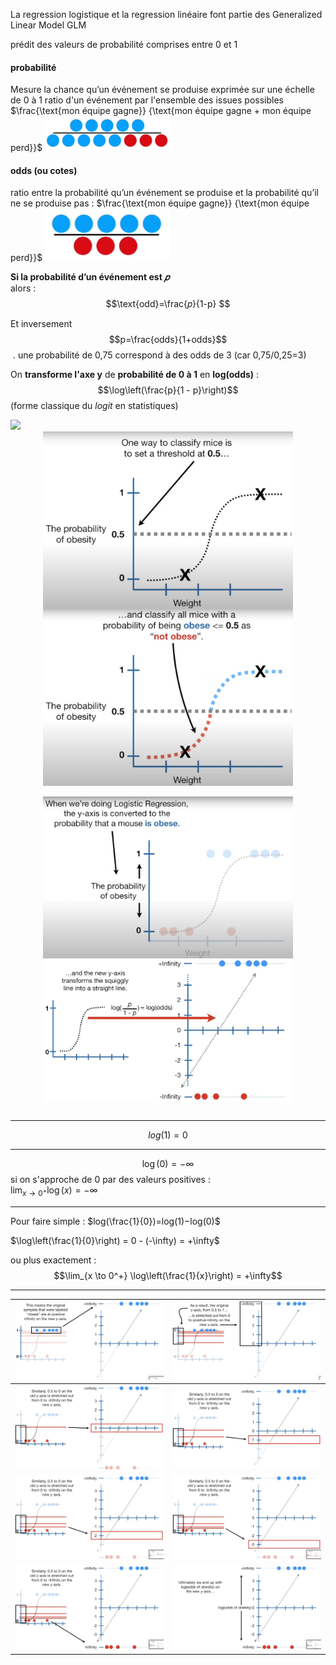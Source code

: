 
La regression logistique et la regression linéaire font partie des Generalized Linear Model GLM


prédit des valeurs de probabilité comprises entre 0 et 1

#### probabilité
Mesure la chance qu’un événement se produise
exprimée sur une échelle de 0 à 1
ratio d'un événement par l'ensemble des issues  possibles
$\frac{\text{mon équipe gagne}} {\text{mon équipe gagne + mon équipe perd}}$ <img src="img/machine_learning/logistic_regression/probability.png" width=200>

#### odds (ou cotes)
ratio entre la probabilité qu’un événement se produise et la probabilité qu’il ne se produise pas :
$\frac{\text{mon équipe gagne}} {\text{mon équipe perd}}$ <img src="img/machine_learning/logistic_regression/odd.png" width=200>


**Si la probabilité d’un événement est $𝑝$**<br>alors :$$\text{odd}=\frac{𝑝}{1-p}
$$

Et inversement 
$$p=\frac{odds}{1+odds}$$
​
 .
une probabilité de 0,75 correspond à des odds de 3 (car 0,75/0,25=3)

On **transforme l'axe y** de **probabilité de  0 à 1** en **log(odds)** : $$\log\left(\frac{p}{1 - p}\right)$$
(forme classique du _logit_ en statistiques)


<img src="../memo_maths/img/Log10.svg" width=400>


<!-- <table>
    <tr>
        <td><img src="img/machine_learning/logistic_regression/threshold.png" width="400"></td>
        <td><img src="img/machine_learning/logistic_regression/threshold_2.png" width="400"></td>
    </tr>
    <tr>
 <td><img src="img/machine_learning/logistic_regression/log_reg_01.png" width=400></td>
 <td><img src="img/machine_learning/logistic_regression/log_reg_11.png" width=400></td>
</tr>
</table> -->

<div align="center">
  <img src="img/machine_learning/logistic_regression/threshold.png" width="400" align="top">
  <img src="img/machine_learning/logistic_regression/threshold_2.png" width="400" align="top">
</div>

<br>

<div align="center">
  <img src="img/machine_learning/logistic_regression/log_reg_01.png" width="400" align="top">
  <img src="img/machine_learning/logistic_regression/log_reg_11.png" width="400" align="top">
</div>

<br>

---
$$log(1)=0$$

---  

$$\log(0) = -\infty$$      si on s'approche de 0 par des valeurs positives :  
$\lim_{x \to 0^+} \log(x) = -\infty$  

---

Pour faire simple :
$log(\frac{1}{0}​)=log(1)−log(0)$

$\log\left(\frac{1}{0}\right) = 0 - (-\infty) = +\infty$  

ou plus exactement :  
$$\lim_{x \to 0^+} \log\left(\frac{1}{x}\right) = +\infty$$

---

| ![](img/machine_learning/logistic_regression/log_reg_03.png) | ![](img/machine_learning/logistic_regression/log_reg_04.png) |
| ------------------------------------------------------------ | ------------------------------------------------------------ |
| ![](img/machine_learning/logistic_regression/log_reg_05.png) | ![](img/machine_learning/logistic_regression/log_reg_06.png) |
| ![](img/machine_learning/logistic_regression/log_reg_07.png) | ![](img/machine_learning/logistic_regression/log_reg_08.png) |
| ![](img/machine_learning/logistic_regression/log_reg_09.png) | ![](img/machine_learning/logistic_regression/log_reg_10.png) |
